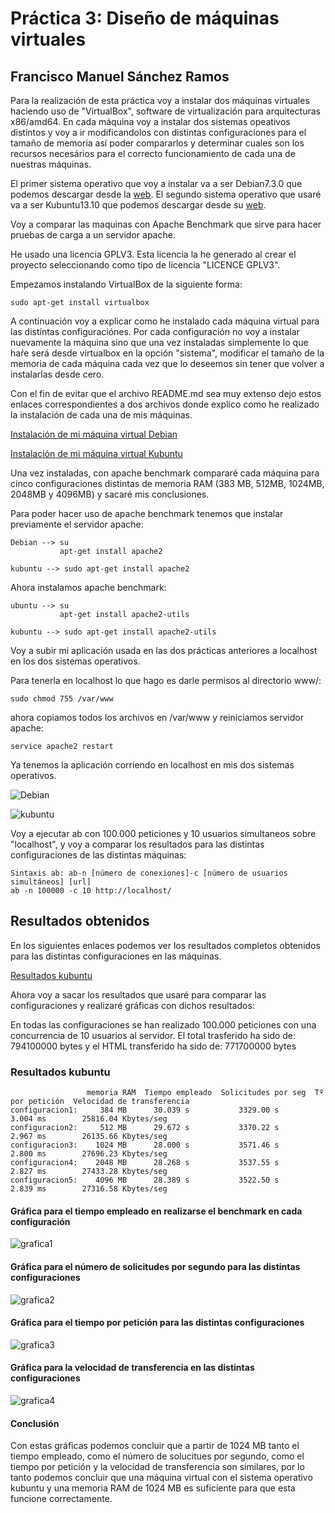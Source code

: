 # Práctica 3: Diseño de máquinas virtuales

## Francisco Manuel Sánchez Ramos

Para la realización de esta práctica voy a instalar dos máquinas virtuales haciendo uso de "VirtualBox", software de virtualización para arquitecturas x86/amd64. En cada máquina voy a instalar dos sistemas opeativos distintos y voy a ir modificandolos con distintas configuraciones para el tamaño de memoria así poder compararlos y determinar cuales son los recursos necesários para el correcto funcionamiento de cada una de nuestras máquinas.

El primer sistema operativo que voy a instalar va a ser Debian7.3.0 que podemos descargar desde la [web](http://www.debian.org/index.es.html). El segundo sistema operativo que usaré va a ser Kubuntu13.10 que podemos descargar desde su [web](http://www.kubuntu.org/getkubuntu).

Voy a comparar las maquinas con Apache Benchmark que sirve para hacer pruebas de carga a un servidor apache.

He usado una licencia GPLV3. Esta licencia la he generado al crear el proyecto seleccionando como tipo de licencia "LICENCE GPLV3".

Empezamos instalando VirtualBox de la siguiente forma:

    sudo apt-get install virtualbox

A continuación voy a explicar como he instalado cada máquina virtual para las distíntas configuraciónes. Por cada configuración no voy a instalar nuevamente la máquina sino que una vez instaladas simplemente lo que haŕe será desde virtualbox en la opción "sistema", modificar el tamaño de la memoria de cada máquina cada vez que lo deseemos sin tener que volver a instalarlas desde cero.

Con el fin de evitar que el archivo README.md sea muy extenso dejo estos enlaces correspondientes a dos archivos donde explico como he realizado la instalación de cada una de mis máquinas.

[Instalación de mi máquina virtual Debian](https://github.com/franciscomanuel/Practica3/blob/master/CreacionMaquinaVirtualDebian.md)

[Instalación de mi máquina virtual Kubuntu](https://github.com/franciscomanuel/Practica3/blob/master/CreacionMaquinaVirtualKubuntu.md)

Una vez instaladas, con apache benchmark compararé cada máquina para cinco configuraciones distintas de memoria RAM (383 MB, 512MB, 1024MB, 2048MB y 4096MB) y sacaré mis conclusiones. 

Para poder hacer uso de apache benchmark tenemos que instalar previamente el servidor apache:

    Debian --> su
               apt-get install apache2
         
    kubuntu --> sudo apt-get install apache2
    
Ahora instalamos apache benchmark:

    ubuntu --> su
               apt-get install apache2-utils
           
    kubuntu --> sudo apt-get install apache2-utils
    
Voy a subir mi aplicación usada en las dos prácticas anteriores a localhost en los dos sistemas operativos.
    
Para tenerla en localhost lo que hago es darle permisos al directorio www/:

    sudo chmod 755 /var/www
    
ahora copiamos todos los archivos en /var/www y reiniciamos servidor apache:

    service apache2 restart
    
Ya tenemos la aplicación corriendo en localhost en mis dos sistemas operativos.

![Debian](https://dl.dropbox.com/s/1l04epodzvlg3zc/debianlocalhost.png)

![kubuntu](https://dl.dropbox.com/s/tsuw1wiaxr17yys/localhostk.png)

Voy a ejecutar ab con 100.000 peticiones y 10 usuarios simultaneos sobre "localhost", y voy a comparar los resultados para las distintas configuraciones de las distintas máquinas:

    Sintaxis ab: ab-n [número de conexiones]-c [número de usuarios simultáneos] [url]
    ab -n 100000 -c 10 http://localhost/
    
## Resultados obtenidos

En los siguientes enlaces podemos ver los resultados completos obtenidos para las distintas configuraciones en las máquinas.

[Resultados kubuntu](https://github.com/franciscomanuel/Practica3/blob/master/ResultadosKubuntu.md)

Ahora voy a sacar los resultados que usaré para comparar las configuraciones y realizaré gráficas con dichos resultados:

En todas las configuraciones se han realizado 100.000 peticiones con una concurrencia de 10 usuarios al servidor. El total trasferido ha sido de: 794100000 bytes y el HTML transferido ha sido de: 771700000 bytes


### Resultados kubuntu

                     memoria RAM  Tiempo empleado  Solicitudes por seg  Tº por petición  Velocidad de transferencia
    configuracion1:     384 MB      30.039 s           3329.00 s          3.004 ms        25816.04 Kbytes/seg
    configuracion2:     512 MB      29.672 s           3370.22 s          2.967 ms        26135.66 Kbytes/seg
    configuracion3:    1024 MB      28.000 s           3571.46 s          2.800 ms        27696.23 Kbytes/seg
    configuracion4:    2048 MB      28.268 s           3537.55 s          2.827 ms        27433.28 Kbytes/seg
    configuracion5:    4096 MB      28.389 s           3522.50 s          2.839 ms        27316.58 Kbytes/seg

#### Gráfica para el tiempo empleado en realizarse el benchmark en cada configuración

![grafica1](https://dl.dropbox.com/s/pgzy14pgbzr8mqz/grafica1.png)

#### Gráfica para el número de solicitudes por segundo para las distintas configuraciones

![grafica2](https://dl.dropbox.com/s/o6ul0suoq1cm5rs/grafica2.png)

#### Gráfica para el tiempo por petición para las distintas configuraciones

![grafica3](https://dl.dropbox.com/s/y3u5q5yc23tdfrl/grafica3.png)

#### Gráfica para la velocidad de transferencia en las distintas configuraciones

![grafica4](https://dl.dropbox.com/s/dz4vkza8iufb7mg/grafica4.png)

#### Conclusión

Con estas gráficas podemos concluir que a partir de 1024 MB tanto el tiempo empleado, como el número de solucitues por segundo, como el tiempo por petición y la velocidad de transferencia son similares, por lo tanto podemos concluir que una máquina virtual con el sistema operativo kubuntu y una memoria RAM de 1024 MB es suficiente para que esta funcione correctamente.



    

    









